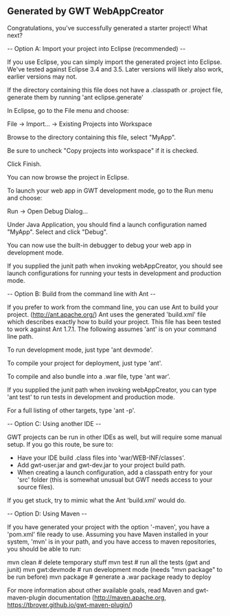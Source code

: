 ## Generated by GWT WebAppCreator

Congratulations, you've successfully generated a starter project!  What next?

-- Option A: Import your project into Eclipse (recommended) --

If you use Eclipse, you can simply import the generated project into Eclipse.
We've tested against Eclipse 3.4 and 3.5.  Later versions will likely also
work, earlier versions may not.

If the directory containing this file does not have a .classpath or .project
file, generate them by running 'ant eclipse.generate'

In Eclipse, go to the File menu and choose:

File -> Import... -> Existing Projects into Workspace

Browse to the directory containing this file,
select "MyApp".

Be sure to uncheck "Copy projects into workspace" if it is checked.

Click Finish.

You can now browse the project in Eclipse.

To launch your web app in GWT development mode, go to the Run menu and choose:

Run -> Open Debug Dialog...

Under Java Application, you should find a launch configuration
named "MyApp".  Select and click "Debug".

You can now use the built-in debugger to debug your web app in development mode.

If you supplied the junit path when invoking webAppCreator, you should see
launch configurations for running your tests in development and production
mode.

-- Option B: Build from the command line with Ant --

If you prefer to work from the command line, you can use Ant to build your
project. (http://ant.apache.org/)  Ant uses the generated 'build.xml' file
which describes exactly how to build your project.  This file has been tested
to work against Ant 1.7.1.  The following assumes 'ant' is on your command
line path.

To run development mode, just type 'ant devmode'.

To compile your project for deployment, just type 'ant'.

To compile and also bundle into a .war file, type 'ant war'.

If you supplied the junit path when invoking webAppCreator, you can type 'ant
test' to run tests in development and production mode.

For a full listing of other targets, type 'ant -p'.

-- Option C: Using another IDE --

GWT projects can be run in other IDEs as well, but will require some manual
setup.  If you go this route, be sure to:

* Have your IDE build .class files into 'war/WEB-INF/classes'.
* Add gwt-user.jar and gwt-dev.jar to your project build path.
* When creating a launch configuration, add a classpath entry for your 'src'
  folder (this is somewhat unusual but GWT needs access to your source files).

If you get stuck, try to mimic what the Ant 'build.xml' would do.

-- Option D: Using Maven --

If you have generated your project with the option '-maven', you have a 'pom.xml'
file ready to use. Assuming you have Maven installed in your system, 'mvn' is
in your path, and you have access to maven repositories, you should be able to run:

mvn clean         # delete temporary stuff
mvn test          # run all the tests (gwt and junit)
mvn gwt:devmode   # run development mode (needs "mvn package" to be run before)
mvn package       # generate a .war package ready to deploy

For more information about other available goals, read Maven and gwt-maven-plugin
documentation (http://maven.apache.org, https://tbroyer.github.io/gwt-maven-plugin/)

